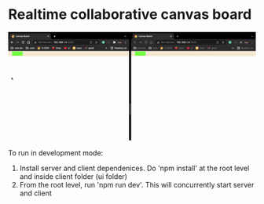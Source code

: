 # Realtime collaborative canvas board

![collaborative-canvas-board](https://raw.githubusercontent.com/anandsimmy/collaborative-canvas-board/main/ui/collaborative-canvas.gif)

To run in development mode:

1. Install server and client dependenices. Do 'npm install' at the root level and inside client folder (ui folder)
2. From the root level, run 'npm run dev'. This will concurrently start server and client
